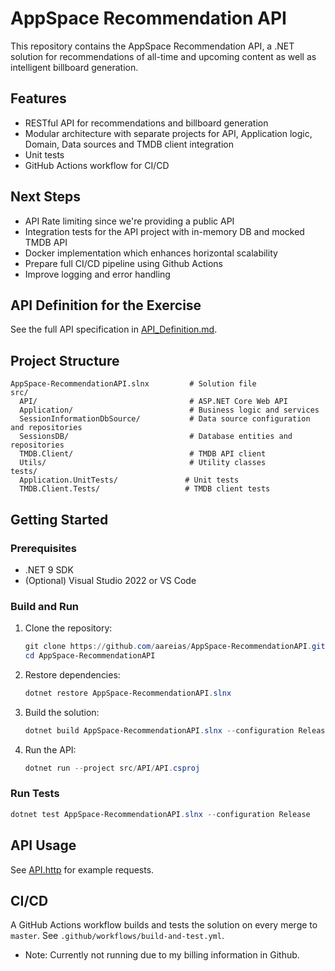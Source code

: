# AppSpace Recommendation API

This repository contains the AppSpace Recommendation API, a .NET solution for recommendations of all-time and upcoming content as well as intelligent billboard generation.

## Features
- RESTful API for recommendations and billboard generation
- Modular architecture with separate projects for API, Application logic, Domain, Data sources and TMDB client integration
- Unit tests
- GitHub Actions workflow for CI/CD

## Next Steps
- API Rate limiting since we're providing a public API
- Integration tests for the API project with in-memory DB and mocked TMDB API
- Docker implementation which enhances horizontal scalability
- Prepare full CI/CD pipeline using Github Actions
- Improve logging and error handling

## API Definition for the Exercise
See the full API specification in [API_Definition.md](API_Definition.md).

## Project Structure
```
AppSpace-RecommendationAPI.slnx         # Solution file
src/
  API/                                  # ASP.NET Core Web API
  Application/                          # Business logic and services
  SessionInformationDbSource/           # Data source configuration and repositories
  SessionsDB/                           # Database entities and repositories
  TMDB.Client/                          # TMDB API client
  Utils/                                # Utility classes
tests/
  Application.UnitTests/               # Unit tests
  TMDB.Client.Tests/                   # TMDB client tests
```

## Getting Started

### Prerequisites
- .NET 9 SDK
- (Optional) Visual Studio 2022 or VS Code

### Build and Run
1. Clone the repository:
   ```powershell
   git clone https://github.com/aareias/AppSpace-RecommendationAPI.git
   cd AppSpace-RecommendationAPI
   ```
2. Restore dependencies:
   ```powershell
   dotnet restore AppSpace-RecommendationAPI.slnx
   ```
3. Build the solution:
   ```powershell
   dotnet build AppSpace-RecommendationAPI.slnx --configuration Release
   ```
4. Run the API:
   ```powershell
   dotnet run --project src/API/API.csproj
   ```

### Run Tests
```powershell
dotnet test AppSpace-RecommendationAPI.slnx --configuration Release
```

## API Usage
See [API.http](src/API/API.http) for example requests.

## CI/CD
A GitHub Actions workflow builds and tests the solution on every merge to `master`. See `.github/workflows/build-and-test.yml`.
- Note: Currently not running due to my billing information in Github.
